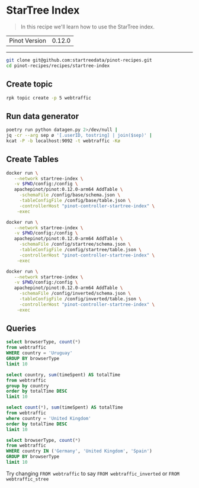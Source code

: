 # StarTree Index

> In this recipe we'll learn how to use the StarTree index.

<table>
  <tr>
    <td>Pinot Version</td>
    <td>0.12.0</td>
  </tr>
</table>

***

```bash
git clone git@github.com:startreedata/pinot-recipes.git
cd pinot-recipes/recipes/startree-index
```

## Create topic

```bash
rpk topic create -p 5 webtraffic
```

## Run data generator

```bash
poetry run python datagen.py 2>/dev/null | 
jq -cr --arg sep ø '[.userID, tostring] | join($sep)' | 
kcat -P -b localhost:9092 -t webtraffic -Kø
```

## Create Tables

```bash
docker run \
   --network startree-index \
   -v $PWD/config:/config \
   apachepinot/pinot:0.12.0-arm64 AddTable \
     -schemaFile /config/base/schema.json \
     -tableConfigFile /config/base/table.json \
     -controllerHost "pinot-controller-startree-index" \
    -exec
```

```bash
docker run \
   --network startree-index \
   -v $PWD/config:/config \
   apachepinot/pinot:0.12.0-arm64 AddTable \
     -schemaFile /config/startree/schema.json \
     -tableConfigFile /config/startree/table.json \
     -controllerHost "pinot-controller-startree-index" \
    -exec
```

```bash
docker run \
   --network startree-index \
   -v $PWD/config:/config \
   apachepinot/pinot:0.12.0-arm64 AddTable \
     -schemaFile /config/inverted/schema.json \
     -tableConfigFile /config/inverted/table.json \
     -controllerHost "pinot-controller-startree-index" \
    -exec
```

## Queries

```sql
select browserType, count(*)
from webtraffic 
WHERE country = 'Uruguay'
GROUP BY browserType
limit 10
```

```sql
select country, sum(timeSpent) AS totalTime
from webtraffic
group by country
order by totalTime DESC
limit 10
```

```sql
select count(*), sum(timeSpent) AS totalTime
from webtraffic
where country = 'United Kingdom'
order by totalTime DESC
limit 10
```

```sql
select browserType, count(*)
from webtraffic
WHERE country IN ('Germany', 'United Kingdom', 'Spain')
GROUP BY browserType
limit 10
```

Try changing `FROM webtraffic` to say `FROM webtraffic_inverted` or `FROM webtraffic_stree`


